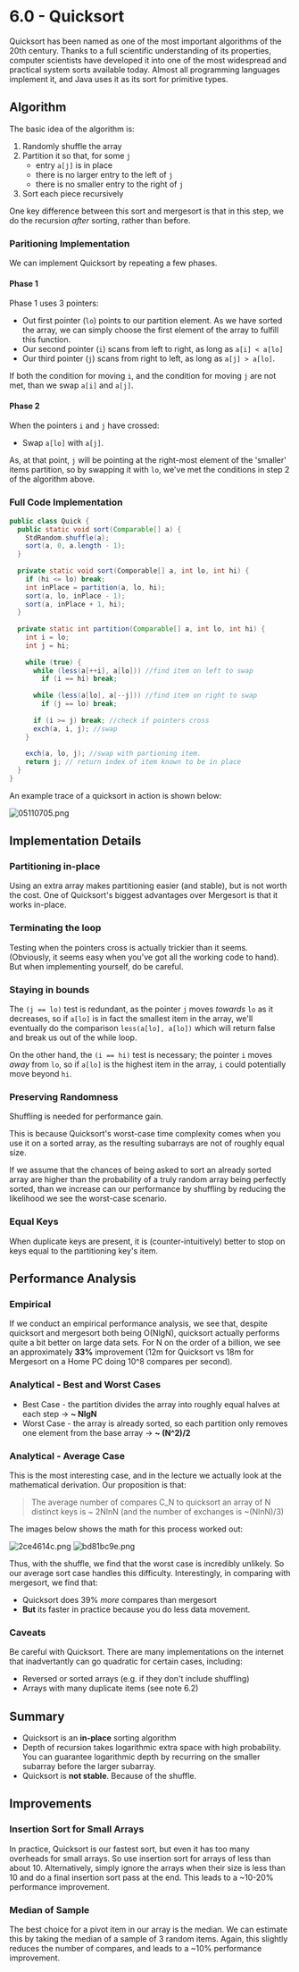 # 6.0 - Quicksort

Quicksort has been named as one of the most important algorithms of the 20th century. Thanks to a full scientific understanding of its properties, computer scientists have developed it into one of the most widespread and practical system sorts available today. Almost all programming languages implement it, and Java uses it as its sort for primitive types.

## Algorithm

The basic idea of the algorithm is:
1. Randomly shuffle the array
2. Partition it so that, for some `j`
   * entry `a[j]` is in place
   * there is no larger entry to the left of `j`
   * there is no smaller entry to the right of `j`
3. Sort each piece recursively

One key difference between this sort and mergesort is that in this step, we do the recursion *after* sorting, rather than before.

### Paritioning Implementation

We can implement Quicksort by repeating a few phases.

#### Phase 1

Phase 1 uses 3 pointers:
* Out first pointer (`lo`) points to our partition element. As we have sorted the array, we can simply choose the first element of the array to fulfill this function.
* Our second pointer (`i`) scans from left to right, as long as `a[i] < a[lo]`
* Our third pointer (`j`) scans from right to left, as long as `a[j] > a[lo]`.

If both the condition for moving `i`, and the condition for moving `j` are not met, than we swap `a[i]` and `a[j]`.

#### Phase 2

When the pointers `i` and `j` have crossed:
* Swap `a[lo]` with `a[j]`.

As, at that point, `j` will be pointing at the right-most element of the 'smaller' items partition, so by swapping it with `lo`, we've met the conditions in step 2 of the algorithm above.

### Full Code Implementation

```Java
public class Quick {
  public static void sort(Comparable[] a) {
    StdRandom.shuffle(a);
    sort(a, 0, a.length - 1);
  }
  
  private static void sort(Comporable[] a, int lo, int hi) {
    if (hi <= lo) break;
    int inPlace = partition(a, lo, hi);
    sort(a, lo, inPlace - 1);
    sort(a, inPlace + 1, hi);
  }
  
  private static int partition(Comparable[] a, int lo, int hi) {
    int i = lo;
    int j = hi;
  
    while (true) {
      while (less(a[++i], a[lo])) //find item on left to swap
        if (i == hi) break;
    
      while (less(a[lo], a[--j])) //find item on right to swap
        if (j == lo) break;
    
      if (i >= j) break; //check if pointers cross
      exch(a, i, j); //swap
    }
  
    exch(a, lo, j); //swap with partioning item.
    return j; // return index of item known to be in place
  }
}
```

An example trace of a quicksort in action is shown below:

![05110705.png](attachments/05110705.png)

## Implementation Details

### Partitioning in-place

Using an extra array makes partitioning easier (and stable), but is not worth the cost. One of Quicksort's biggest advantages over Mergesort is that it works in-place.

### Terminating the loop

Testing when the pointers cross is actually trickier than it seems. (Obviously, it seems easy when you've got all the working code to hand). But when implementing yourself, do be careful.

### Staying in bounds

The `(j == lo)` test is redundant, as the pointer `j` moves *towards* `lo` as it decreases, so if `a[lo]` is in fact the smallest item in the array, we'll eventually do the comparison `less(a[lo], a[lo])` which will return false and break us out of the while loop.

On the other hand, the `(i == hi)` test is necessary; the pointer `i` moves *away* from `lo`, so if `a[lo]` is the highest item in the array, `i` could potentially move beyond `hi`.

### Preserving Randomness

Shuffling is needed for performance gain. 

This is because Quicksort's worst-case time complexity comes when you use it on a sorted array, as the resulting subarrays are not of roughly equal size.

If we assume that the chances of being asked to sort an already sorted array are higher than the probability of a truly random array being perfectly sorted, than we increase can our performance by shuffling by reducing the likelihood we see the worst-case scenario.

### Equal Keys

When duplicate keys are present, it is (counter-intuitively) better to stop on keys equal to the partitioning key's item.

## Performance Analysis

### Empirical

If we conduct an empirical performance analysis, we see that, despite quicksort and mergesort both being O(NlgN), quicksort actually performs quite a bit better on large data sets. For N on the order of a billion, we see an approximately **33%** improvement (12m for Quicksort vs 18m for Mergesort on a Home PC doing 10^8 compares per second).

### Analytical - Best and Worst Cases

* Best Case - the partition divides the array into roughly equal halves at each step -> **~ NlgN**
* Worst Case - the array is already sorted, so each partition only removes one element from the base array -> **~ (N^2)/2**

### Analytical - Average Case

This is the most interesting case, and in the lecture we actually look at the mathematical derivation. Our proposition is that:

> The average number of compares C_N to quicksort an array of N distinct keys is ~ 2NlnN (and the number of exchanges is ~(NlnN)/3)
> 

The images below shows the math for this process worked out:

![2ce4614c.png](attachments/2ce4614c.png)
![bd81bc9e.png](attachments/b7a3d715.png)

Thus, with the shuffle, we find that the worst case is incredibly unlikely. So our average sort case handles this difficulty. Interestingly, in comparing with mergesort, we find that:
* Quicksort does 39% *more* compares than mergesort
* **But** its faster in practice because you do less data movement.

### Caveats

Be careful with Quicksort. There are many implementations on the internet that inadvertantly can go quadratic for certain cases, including:
* Reversed or sorted arrays (e.g. if they don't include shuffling)
* Arrays with many duplicate items (see note 6.2)

## Summary

* Quicksort is an **in-place** sorting algorithm
* Depth of recursion takes logarithmic extra space with high probability. You can guarantee logarithmic depth by recurring on the smaller subarray before the larger subarray.
* Quicksort is **not stable**. Because of the shuffle.

## Improvements

### Insertion Sort for Small Arrays

In practice, Quicksort is our fastest sort, but even it has too many overheads for small arrays. So use insertion sort for arrays of less than about 10. Alternatively, simply ignore the arrays when their size is less than 10 and do a final insertion sort pass at the end. This leads to a ~10-20% performance improvement.

### Median of Sample

The best choice for a pivot item in our array is the median. We can estimate this by taking the median of a sample of 3 random items. Again, this slightly reduces the number of compares, and leads to a ~10% performance improvement.